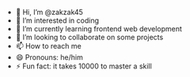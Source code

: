 - 👋 Hi, I’m @zakzak45
- 👀 I’m interested in coding
- 🌱 I’m currently learning  frontend web development
- 💞️ I’m looking to collaborate on  some projects
- 📫 How to reach me 
- 😄 Pronouns: he/him
- ⚡ Fun fact: it takes 10000 to master a skill

<!---
zakzak45/zakzak45 is a ✨ special ✨ repository because its `README.md` (this file) appears on your GitHub profile.
You can click the Preview link to take a look at your changes.
--->
